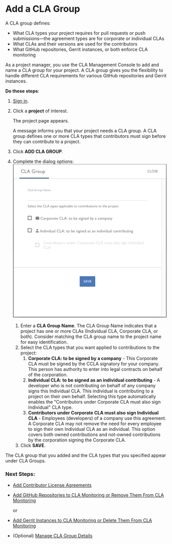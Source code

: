 # Add a CLA Group

A CLA group defines:

* What CLA types your project requires for pull requests or push submissions—the agreement types are for corporate or individual CLAs
* What CLAs and their versions are used for the contributors
* What GitHub repositories, Gerrit instances, or both enforce CLA monitoring

As a project manager, you use the CLA Management Console to add and name a CLA group for your project. A CLA group gives you the flexibility to handle different CLA requirements for various GitHub repositories and Gerrit instances.

**Do these steps**:

1. [Sign in](sign-in-to-the-cla-management-console.md).
2. Click a **project** of interest.

   The project page appears.

   A message informs you that your project needs a CLA group. A CLA group defines one or more CLA types that contributors must sign before they can contribute to a project.

3. Click **ADD CLA GROUP**.
4. Complete the dialog options: ​![CLA CLA Group](../../../.gitbook/assets/cla-cla-group.png)
   1. Enter a **CLA Group Name**. The CLA Group Name indicates that a project has one or more CLAs \(Individual CLA, Corporate CLA, or both\). Consider matching the CLA group name to the project name for easy identification.
   2. Select the CLA types that you want applied to contributions to the project:
      1. **Corporate CLA: to be signed by a company** - This Corporate CLA must be signed by the CCLA signatory for your company. This person has authority to enter into legal contracts on behalf of the corporation.
      2. **Individual CLA: to be signed as an individual contributing** - A developer who is not contributing on behalf of any company signs this Individual CLA. This individual is contributing to a project on their own behalf. Selecting this type automatically enables the "Contributors under Corporate CLA must also sign Individual" CLA type.
      3. **Contributors under Corporate CLA must also sign Individual CLA** - Employees \(developers\) of a company use this agreement. A Corporate CLA may not remove the need for every employee to sign their own Individual CLA as an individual. This option covers both owned contributions and not-owned contributions by the corporation signing the Corporate CLA.
   3. Click **SAVE**.

The CLA group that you added and the CLA types that you specified appear under CLA Groups.

### Next Steps:

* [Add Contributor License Agreements](add-contributor-license-agreements.md)
* [Add GitHub Repositories to CLA Monitoring or Remove Them From CLA Monitoring](add-github-repositories-to-cla-monitoring-or-remove-them-from-cla-monitoring.md)

  or

* [Add Gerrit Instances to CLA Monitoring or Delete Them From CLA Monitoring](add-gerrit-instances-to-cla-monitoring-or-delete-them-from-cla-monitoring.md)
* \(Optional\) [Manage CLA Group Details](manage-cla-group-details.md)



